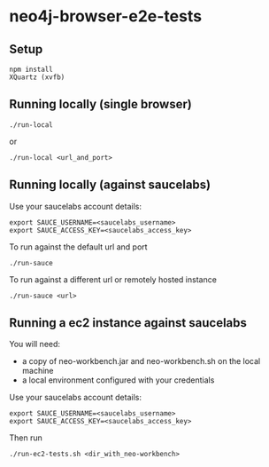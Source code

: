 # neo4j-browser-e2e-tests

## Setup

```
npm install
XQuartz (xvfb)
```

## Running locally (single browser)

```
./run-local
```
or

```
./run-local <url_and_port>
```

## Running locally (against saucelabs)

Use your saucelabs account details:

```
export SAUCE_USERNAME=<saucelabs_username>
export SAUCE_ACCESS_KEY=<saucelabs_access_key>
```

To run against the default url and port
```
./run-sauce
```

To run against a different url or remotely hosted instance
```
./run-sauce <url>
```

## Running a ec2 instance against saucelabs

You will need:
- a copy of neo-workbench.jar and neo-workbench.sh on the local machine
- a local environment configured with your credentials

Use your saucelabs account details:

```
export SAUCE_USERNAME=<saucelabs_username>
export SAUCE_ACCESS_KEY=<saucelabs_access_key>
```

Then run
```
./run-ec2-tests.sh <dir_with_neo-workbench>
```
